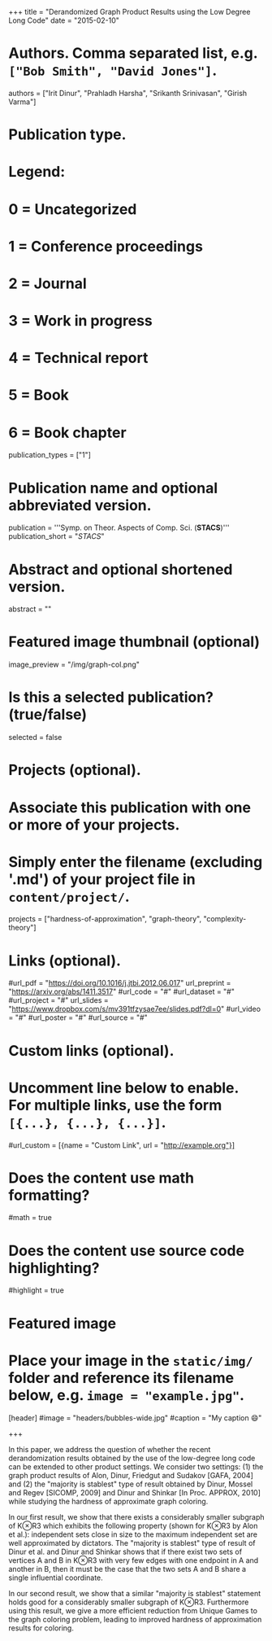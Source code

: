 +++
title = "Derandomized Graph Product Results using the Low Degree Long Code"
date = "2015-02-10"

# Authors. Comma separated list, e.g. `["Bob Smith", "David Jones"]`.
authors = ["Irit Dinur", "Prahladh Harsha", "Srikanth Srinivasan", "Girish Varma"]

# Publication type.
# Legend:
# 0 = Uncategorized
# 1 = Conference proceedings
# 2 = Journal
# 3 = Work in progress
# 4 = Technical report
# 5 = Book
# 6 = Book chapter
publication_types = ["1"]
# Publication name and optional abbreviated version.
publication = '''Symp. on Theor. Aspects of Comp. Sci. (<strong>STACS</strong>)'''
publication_short = "*STACS*"

# Abstract and optional shortened version.
abstract = ""

# Featured image thumbnail (optional)
image_preview = "/img/graph-col.png"

# Is this a selected publication? (true/false)
selected = false

# Projects (optional).
#   Associate this publication with one or more of your projects.
#   Simply enter the filename (excluding '.md') of your project file in `content/project/`.
projects = ["hardness-of-approximation", "graph-theory", "complexity-theory"]

# Links (optional).
#url_pdf =  "https://doi.org/10.1016/j.jtbi.2012.06.017"
url_preprint = "https://arxiv.org/abs/1411.3517"
#url_code = "#"
#url_dataset = "#"
#url_project = "#"
url_slides = "https://www.dropbox.com/s/mv391tfzysae7ee/slides.pdf?dl=0"
#url_video = "#"
#url_poster = "#"
#url_source = "#"

# Custom links (optional).
#   Uncomment line below to enable. For multiple links, use the form `[{...}, {...}, {...}]`.
#url_custom = [{name = "Custom Link", url = "http://example.org"}]

# Does the content use math formatting?
#math = true

# Does the content use source code highlighting?
#highlight = true

# Featured image
# Place your image in the `static/img/` folder and reference its filename below, e.g. `image = "example.jpg"`.
[header]
#image = "headers/bubbles-wide.jpg"
#caption = "My caption :smile:"

+++

In this paper, we address the question of whether the recent derandomization results obtained by the use of the low-degree long code can be extended to other product settings. We consider two settings: (1) the graph product results of Alon, Dinur, Friedgut and Sudakov [GAFA, 2004] and (2) the \"majority is stablest\" type of result obtained by Dinur, Mossel and Regev [SICOMP, 2009] and Dinur and Shinkar [In Proc. APPROX, 2010] while studying the hardness of approximate graph coloring. 

In our first result, we show that there exists a considerably smaller subgraph of K⊗R3 which exhibits the following property (shown for K⊗R3 by Alon et al.): independent sets close in size to the maximum independent set are well approximated by dictators. The \"majority is stablest\" type of result of Dinur et al. and Dinur and Shinkar shows that if there exist two sets of vertices A and B in K⊗R3 with very few edges with one endpoint in A and another in B, then it must be the case that the two sets A and B share a single influential coordinate. 

In our second result, we show that a similar \"majority is stablest\" statement holds good for a considerably smaller subgraph of K⊗R3. Furthermore using this result, we give a more efficient reduction from Unique Games to the graph coloring problem, leading to improved hardness of approximation results for coloring. 

